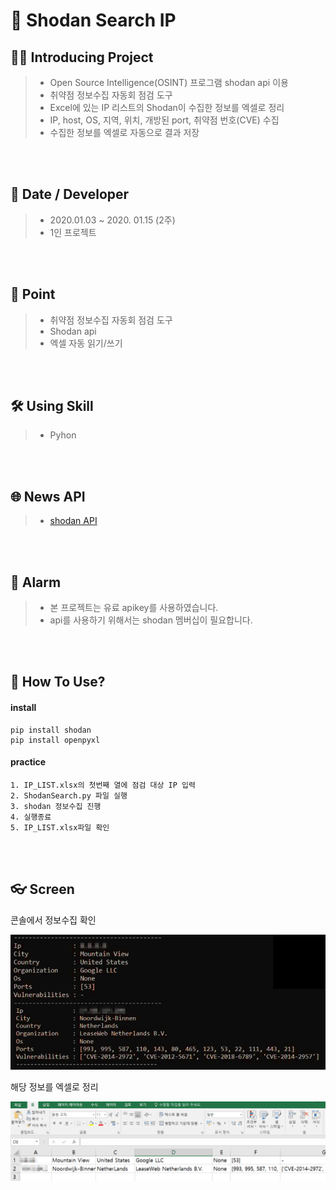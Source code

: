 # 📡 Shodan Search IP

## 💁‍♂️ Introducing Project

> -   Open Source Intelligence(OSINT) 프로그램 shodan api 이용
> -   취약점 정보수집 자동회 점검 도구
> -   Excel에 있는 IP 리스트의 Shodan이 수집한 정보를 엑셀로 정리
> -   IP, host, OS, 지역, 위치, 개방된 port, 취약점 번호(CVE) 수집
> -   수집한 정보를 엑셀로 자동으로 결과 저장

<br/>
<br/>

## 📅 Date / Developer

> -   2020.01.03 ~ 2020. 01.15 (2주)
> -   1인 프로젝트

<br/>
<br/>

## 📌 Point

> -   취약점 정보수집 자동회 점검 도구
> -   Shodan api
> -   엑셀 자동 읽기/쓰기

<br/>
<br/>

## 🛠 Using Skill

> -   Pyhon

<br/>
<br/>

## 🌐 News API

> -   [shodan API](https://www.shodan.io/)

<br/>
<br/>

## 🔔 Alarm

> -   본 프로젝트는 유료 apikey를 사용하였습니다.
> -   api를 사용하기 위해서는 shodan 멤버십이 필요합니다.

<br/>
<br/>

## 🔧 How To Use?

#### install

```
pip install shodan
pip install openpyxl
```

#### practice

```
1. IP_LIST.xlsx의 첫번째 열에 점검 대상 IP 입력
2. ShodanSearch.py 파일 실행
3. shodan 정보수집 진행
4. 실행종료
5. IP_LIST.xlsx파일 확인
```

<br/>
<br/>

## 👓 Screen

<p>콘솔에서 정보수집 확인</p>
<center>
  <img
    src="./readme_assets/img01.png"
  />
</center>

<p>해당 정보를 엑셀로 정리</p>
<center>
  <img
    src="./readme_assets/img02.png"
  />
</center>
